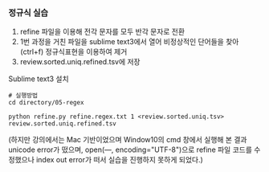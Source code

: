 
### 정규식 실습

1. refine 파일을 이용해 전각 문자를 모두 반각 문자로 전환
2. 1번 과정을 거친 파일을  sublime text3에서 열어 비정상적인 단어들을 찾아(ctrl+f) 정규식표현을 이용하여 제거
3. review.sorted.uniq.refined.tsv에 저장

Sublime text3 설치

```
# 실행방법
cd directory/05-regex

python refine.py refine.regex.txt 1 <review.sorted.uniq.tsv> review.sorted.uniq.refined.tsv
```

(하지만 강의에서는 Mac 기반이었으며 Window10의 cmd 창에서 실행해 본 결과 unicode error가 떴으며, open(—, encoding="UTF-8")으로 refine 파일 코드를 수정했으나 index out error가 떠서 실습을 진행하지 못하게 되었다.)
